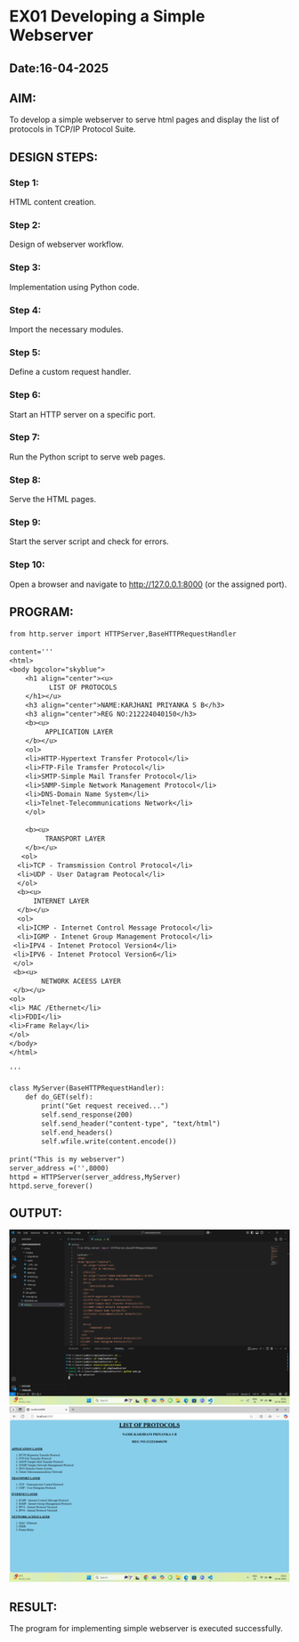 # EX01 Developing a Simple Webserver
## Date:16-04-2025

## AIM:
To develop a simple webserver to serve html pages and display the list of protocols in TCP/IP Protocol Suite.
## DESIGN STEPS:
### Step 1: 
HTML content creation.

### Step 2:
Design of webserver workflow.

### Step 3:
Implementation using Python code.

### Step 4:
Import the necessary modules.

### Step 5:
Define a custom request handler.

### Step 6:
Start an HTTP server on a specific port.

### Step 7:
Run the Python script to serve web pages.

### Step 8:
Serve the HTML pages.

### Step 9:
Start the server script and check for errors.

### Step 10:
Open a browser and navigate to http://127.0.0.1:8000 (or the assigned port).

## PROGRAM:
```
from http.server import HTTPServer,BaseHTTPRequestHandler

content='''
<html>
<body bgcolor="skyblue">
    <h1 align="center"><u>
          LIST OF PROTOCOLS
    </h1></u>
    <h3 align="center">NAME:KARJHANI PRIYANKA S B</h3>
    <h3 align="center">REG NO:212224040150</h3>
    <b><u>
         APPLICATION LAYER
    </b></u> 
    <ol>
    <li>HTTP-Hypertext Transfer Protocol</li>
    <li>FTP-File Tramsfer Protocol</li>
    <li>SMTP-Simple Mail Transfer Protocol</li>
    <li>SNMP-Simple Network Management Protocol</li>
    <li>DNS-Domain Name System</li>
    <li>Telnet-Telecommunications Network</li>
    </ol>

    <b><u>
         TRANSPORT LAYER
    </b></u> 
   <ol>
  <li>TCP - Tramsmission Control Protocol</li>
  <li>UDP - User Datagram Peotocal</li>
  </ol>
  <b><u>
      INTERNET LAYER
  </b></u>
  <ol>
  <li>ICMP - Internet Control Message Protocol</li>
  <li>IGMP - Intenet Group Management Protocol</li>
 <li>IPV4 - Intenet Protocol Version4</li>
 <li>IPV6 - Intenet Protocol Version6</li>
 </ol>
 <b><u>
        NETWORK ACEESS LAYER
 </b></u> 
<ol>
<li> MAC /Ethernet</li>
<li>FDDI</li>
<li>Frame Relay</li>
</ol>
</body>
</html>

'''

class MyServer(BaseHTTPRequestHandler):
    def do_GET(self):
        print("Get request received...")
        self.send_response(200) 
        self.send_header("content-type", "text/html")       
        self.end_headers()
        self.wfile.write(content.encode())

print("This is my webserver") 
server_address =('',8000)
httpd = HTTPServer(server_address,MyServer)
httpd.serve_forever()
```

## OUTPUT:
![alt text](<Screenshot 2025-04-16 192120.png>)
![alt text](<Screenshot 2025-04-16 192133.png>)

## RESULT:
The program for implementing simple webserver is executed successfully.
